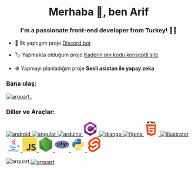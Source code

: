 <h1 align="center">Merhaba 👋, ben Arif</h1>
<h3 align="center">I'm a passionate front-end developer from Turkey! 👨‍💻</h3>





- 🖤 İlk yaptıgım proje [Discord bot](https://github.com/ARQUART/Rise-Of-Gamers)

- 🏷️ Yapmakta olduğum proje [Kaderin pin kodu konseptli site]( https://github.com/ARQUART/pin)

- ⚙️ Yapmayı planladığım proje **Sesli asistan ile yapay zeka**

<h3 align="left">Bana ulaş:</h3>

<p align="left"> <a href="https:/ /twitter.com/arquart_" target="boş"><img src="https://img.shields.io/twitter/follow/arquart_?logo=twitter&style=for-the-badge" alt="arquart_" / ></a> </p>

<h3 align="left">Diller ve Araçlar:</h3>
<p align="left"> <a href="https://developer.android.com" target="_blank" rel="noreferrer"> <img src="https://raw.githubusercontent.com/devicons /devicon/master/icons/android/android-original-wordmark.svg" alt="android" width="40" height="40"/> </a> <a href="https://angular.io " target="_blank" rel="noreferrer"> <img src="https://angular.io/assets/images/logos/angular/angular.svg" alt="angular" width="40" height=" 40"/> </a><a href="https:// www.arduino.cc/" target="_blank" rel="noreferrer"> <img src="https://cdn.worldvectorlogo.com/logos/arduino-1.svg" alt="arduino" width="40 " height="40"/> </a>  <a href="https://www.w3schools.com/cs/" target="_blank" rel="noreferrer"> <img src="https://raw.githubusercontent.com/devicons/devicon/master/icons/csharp/csharp-original.svg" alt="csharp" width="40" height="40"/> </a>  <a href="https://www.djangoproject.com/" target="_blank" rel="noreferrer" > <img src="https://cdn.worldvectorlogo.com/logos/django.svg" alt="django" width="40" height="40"/> </a> <a href="https://www.figma.com/" target="_blank" rel="noreferrer"> <img src="https://www.vectorlogo.zone/logos/figma/figma-icon.svg" alt=" figma" width="40" height="40"/> </a>   <a href="https://www.w3.org/ html/" target="_blank" rel="noreferrer"> <img src="https://raw.githubusercontent.com/devicons/devicon/master/icons/html5/html5-original-wordmark.svg" alt=" html5" width="40" height="40"/> </a> <a href="https://www.adobe.com/in/products/illustrator.html" target="_blank" rel="noreferrer "> <img src="https://www.vectorlogo.zone/logos/adobe_illustrator/adobe_illustrator-icon.svg" alt="illustrator" width="40" height="40"/> </a> <a href="https://www. java.com" target="_blank" rel="noreferrer"> <img src="https://raw.githubusercontent.com/devicons/devicon/master/icons/java/java-original.svg" alt="java " width="40" height="40"/> </a> <a href="https://developer.mozilla.org/en-US/docs/Web/JavaScript" target="_blank" rel=" noreferrer"> <img src="https://raw.githubusercontent.com/devicons/devicon/master/icons/javascript/javascript-original.svg" alt="javascript" width="40" height="40"/> </a>  <a href="#" target="_blank" rel=" noreferrer"> <img src="https://raw.githubusercontent.com/devicons/devicon/master/icons/nodejs/nodejs-original.svg" alt="javascript" width="40" height="40"/> </a> <a href="https://www.php.net" target="_blank" rel="noreferrer" > <img src="https://raw.githubusercontent.com/devicons/devicon/master/icons/php/php-original.svg" alt="php" width="40" height="40"/>  <a href="https://www.python.org" target="_blank" rel="noreferrer"> <img src="https://raw.githubusercontent.com/devicons/devicon/master/icons/python/python-original.svg" alt="python" width="40" height="40"/> </a>  <a href="https://svelte.com/" target="_blank" rel="noreferrer"> <img src="https://raw.githubusercontent.com/devicons/devicon/master/icons/svelte/svelte-original.svg" alt="svelte" width="40" height=" 40"/> </p>

<p><img align="left" src="https://github-readme-stats.vercel.app/api/top-langs?username=arquart&show_icons=true&locale=tr&layout=compact" alt="arquart" /> </p>

<p> <img align="center" src="https://github-readme-stats.vercel.app/api?username=arquart&show_icons=true&locale=en" alt="arquart" /> </p>

